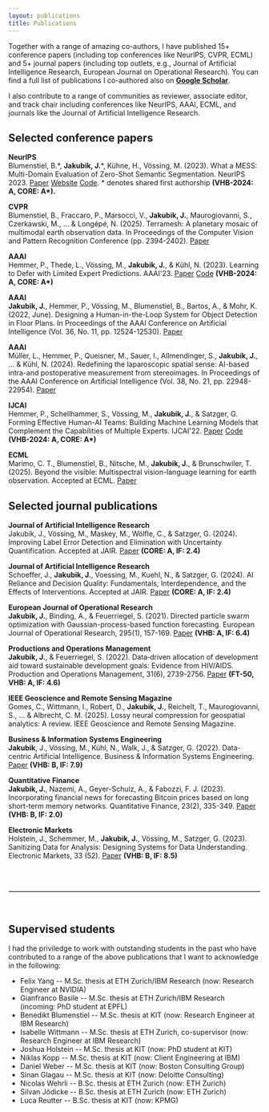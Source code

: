 ```yaml
---
layout: publications
title: Publications
---
```


Together with a range of amazing co-authors, I have published 15+ conference papers (including top conferences like NeurIPS, CVPR, ECML) and 5+ journal papers (including top outlets, e.g., Journal of Artificial Intelligence Research, European Journal on Operational Research). You can find a full list of publications I co-authored also on **[Google Scholar](https://scholar.google.com/citations?user=Bz3X5pQAAAAJ&hl=de&oi=ao)**.

I also contribute to a range of communities as reviewer, associate editor, and track chair including conferences like NeurIPS, AAAI, ECML, and journals like the Journal of Artificial Intelligence Research.

## Selected conference papers 

**NeurIPS**
<br>
Blumenstiel, B.\*, **Jakubik, J.**\*,  Kühne, H., Vössing, M. (2023). What a MESS: Multi-Domain Evaluation of Zero-Shot Semantic Segmentation. NeurIPS 2023. [Paper](http://arxiv.org/abs/2306.15521) [Website](https://blumenstiel.github.io/mess-benchmark/) [Code](https://github.com/blumenstiel/MESS). * denotes shared first authorship **(VHB-2024: A, CORE: A\*).**

**CVPR**
<br>
Blumenstiel, B., Fraccaro, P., Marsocci, V., **Jakubik, J.**, Maurogiovanni, S., Czerkawski, M., ... & Longépé, N. (2025). Terramesh: A planetary mosaic of multimodal earth observation data. In Proceedings of the Computer Vision and Pattern Recognition Conference (pp. 2394-2402). [Paper](https://openaccess.thecvf.com/content/CVPR2025W/EarthVision/papers/Blumenstiel_TerraMesh_A_Planetary_Mosaic_of_Multimodal_Earth_Observation_Data_CVPRW_2025_paper.pdf)

**AAAI**
<br>
Hemmer, P., Thede, L., Vössing, M., **Jakubik, J.**, & Kühl, N. (2023). Learning to Defer with Limited Expert Predictions. AAAI'23. [Paper](https://arxiv.org/pdf/2304.07306) [Code](https://github.com/ptrckhmmr/learning-to-defer-with-limited-expert-predictions) **(VHB-2024: A, CORE: A\*)**

**AAAI**
<br>
**Jakubik, J.**, Hemmer, P., Vössing, M., Blumenstiel, B., Bartos, A., & Mohr, K. (2022, June). Designing a Human-in-the-Loop System for Object Detection in Floor Plans. In Proceedings of the AAAI Conference on Artificial Intelligence (Vol. 36, No. 11, pp. 12524-12530). [Paper](https://ojs.aaai.org/index.php/AAAI/article/view/21522/21271)

**AAAI**
<br>
Müller, L., Hemmer, P., Queisner, M., Sauer, I., Allmendinger, S., **Jakubik, J.**, ... & Kühl, N. (2024). Redefining the laparoscopic spatial sense: AI-based intra-and postoperative measurement from stereoimages. In Proceedings of the AAAI Conference on Artificial Intelligence (Vol. 38, No. 21, pp. 22948-22954). [Paper](https://ojs.aaai.org/index.php/AAAI/article/view/30334)

**IJCAI**
<br>
Hemmer, P., Schellhammer, S., Vössing, M., **Jakubik, J.**, & Satzger, G. Forming Effective Human-AI Teams: Building Machine Learning Models that Complement the Capabilities of Multiple Experts. IJCAI'22. [Paper](https://arxiv.org/pdf/2206.07948) [Code](https://github.com/ptrckhmmr/human-ai-teams) **(VHB-2024: A, CORE: A\*)**

**ECML**
<br>
Marimo, C. T., Blumenstiel, B., Nitsche, M., **Jakubik, J.**, & Brunschwiler, T. (2025). Beyond the visible: Multispectral vision-language learning for earth observation. Accepted at ECML. [Paper](https://arxiv.org/pdf/2503.15969?)


## Selected journal publications 

**Journal of Artificial Intelligence Research**
<br>
Jakubik, J., Vössing, M., Maskey, M., Wölfle, C., & Satzger, G. (2024). Improving Label Error Detection and Elimination with Uncertainty Quantification. Accepted at JAIR. [Paper](https://arxiv.org/pdf/2405.09602) **(CORE: A, IF: 2.4)**

**Journal of Artificial Intelligence Research**
<br>
Schoeffer, J., **Jakubik, J.**, Voessing, M., Kuehl, N., & Satzger, G. (2024). AI Reliance and Decision Quality: Fundamentals, Interdependence, and the Effects of Interventions. Accepted at JAIR. [Paper](https://arxiv.org/pdf/2304.08804) **(CORE: A, IF: 2.4)**

**European Journal of Operational Research**
<br>
**Jakubik, J.**, Binding, A., & Feuerriegel, S. (2021). Directed particle swarm optimization with Gaussian-process-based function forecasting. European Journal of Operational Research, 295(1), 157-169. [Paper](https://www.sciencedirect.com/science/article/pii/S0377221721001661) **(VHB: A, IF: 6.4)**

**Productions and Operations Management**
<br>
**Jakubik, J.**, & Feuerriegel, S. (2022). Data‐driven allocation of development aid toward sustainable development goals: Evidence from HIV/AIDS. Production and Operations Management, 31(6), 2739-2756. [Paper](https://onlinelibrary.wiley.com/doi/pdfdirect/10.1111/poms.13714) **(FT-50, VHB: A, IF: 4.6)**

**IEEE Geoscience and Remote Sensing Magazine**
<br>
Gomes, C., Wittmann, I., Robert, D., **Jakubik, J.**, Reichelt, T., Maurogiovanni, S., ... & Albrecht, C. M. (2025). Lossy neural compression for geospatial analytics: A review. IEEE Geoscience and Remote Sensing Magazine.

**Business & Information Systems Engineering**
<br>
**Jakubik**, J., Vössing, M., Kühl, N., Walk, J., & Satzger, G. (2022). Data-centric Artificial Intelligence. Business & Information Systems Engineering. [Paper](https://arxiv.org/pdf/2212.11854.pdf) **(VHB: B, IF: 7.9)**

**Quantitative Finance**
<br>
**Jakubik, J.**, Nazemi, A., Geyer-Schulz, A., & Fabozzi, F. J. (2023). Incorporating financial news for forecasting Bitcoin prices based on long short-term memory networks. Quantitative Finance, 23(2), 335-349. [Paper](https://www.tandfonline.com/doi/abs/10.1080/14697688.2022.2130085) **(VHB: B, IF: 2.0)**

**Electronic Markets**
<br>
Holstein, J., Schemmer, M., **Jakubik, J.**, Vössing, M., Satzger, G. (2023). Sanitizing Data for Analysis: Designing Systems for Data Understanding. Electronic Markets,  33 (52). [Paper]([https://www.tandfonline.com/doi/abs/10.1080/14697688.2022.2130085](https://link.springer.com/article/10.1007/s12525-023-00677-w?utm_source=rct_congratemailt&utm_medium=email&utm_campaign=oa_20231009&utm_content=10.1007/s12525-023-00677-w))  **(VHB: B, IF: 8.5)**

<br>
<br>
<hr style="border:.5px solid lightgray"> 
<br>

## Supervised students 

I had the priviledge to work with outstanding students in the past who have contributed to a range of the above publications that I want to acknowledge in the following:

- Felix Yang -- M.Sc. thesis at ETH Zurich/IBM Research (now: Research Engineer at NVIDIA)
- Gianfranco Basile -- M.Sc. thesis at ETH Zurich/IBM Research (incoming: PhD student at EPFL)
- Benedikt Blumenstiel -- M.Sc. thesis at KIT (now: Research Engineer at IBM Research)
- Isabelle Wittmann -- M.Sc. thesis at ETH Zurich, co-supervisor (now: Research Engineer at IBM Research)
- Joshua Holstein -- M.Sc. thesis at KIT (now: PhD student at KIT)
- Niklas Kopp -- M.Sc. thesis at KIT (now: Client Engineering at IBM)
- Daniel Weber -- M.Sc. thesis at KIT (now: Boston Consulting Group)
- Sinan Glagau -- M.Sc. thesis at KIT (now: Deloitte Consulting)
- Nicolas Wehrli -- B.Sc. thesis at ETH Zurich (now: ETH Zurich)
- Silvan Jödicke -- B.Sc. thesis at ETH Zurich (now: ETH Zurich)
- Luca Reutter -- B.Sc. thesis at KIT (now: KPMG)


